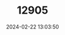 ---
title: "12905"
category: "Maxomys surifer"
draft: false
date: 2024-02-22 13:03:50
languages:
  English: ["Red Spiny Rat", "Indomalayan Maxomys"]
  Chinese: ["Hong Cishu"]
---